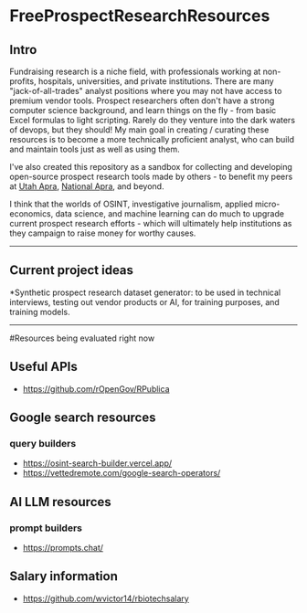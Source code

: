 # FreeProspectResearchResources

## Intro

Fundraising research is a niche field, with professionals working at non-profits, hospitals, universities, and private institutions. There are many "jack-of-all-trades" analyst positions where you may not have access to premium vendor tools. Prospect researchers often don't have a strong computer science background, and learn things on the fly - from basic Excel formulas to light scripting. Rarely do they venture into the dark waters of devops, but they should! My main goal in creating / curating these resources is to become a more technically proficient analyst, who can build and maintain tools just as well as using them.

I've also created this repository as a sandbox for collecting and developing open-source prospect research tools made by others - to benefit my peers at [Utah Apra](https://aprautah.wildapricot.org/), [National Apra](https://www.aprahome.org/), and beyond. 

I think that the worlds of OSINT, investigative journalism, applied micro-economics, data science, and machine learning can do much to upgrade current prospect research efforts - which will ultimately help institutions as they campaign to raise money for worthy causes.

***

## Current project ideas

*Synthetic prospect research dataset generator: to be used in technical interviews, testing out vendor products or AI, for training purposes, and training models.  

***
#Resources being evaluated right now

## Useful APIs
- https://github.com/rOpenGov/RPublica

## Google search resources
### query builders
-   https://osint-search-builder.vercel.app/
-   https://vettedremote.com/google-search-operators/

## AI LLM resources
### prompt builders
- https://prompts.chat/

## Salary information
-  https://github.com/wvictor14/rbiotechsalary
